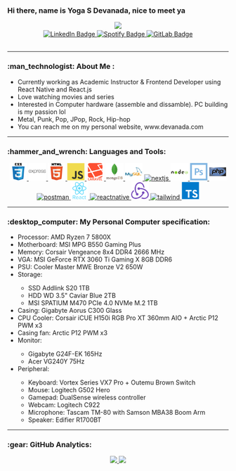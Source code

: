 <h3 align="left">Hi there, name is Yoga S Devanada, nice to meet ya</h3>
<div align="center">
  <img src="https://media.giphy.com/media/YRMb6dd7zprS00JdGZ/giphy.gif" width="200em"/>
  <div>
    <a href="https://www.linkedin.com/in/devanada/">
      <img src="https://img.shields.io/badge/LinkedIn-blue?style=for-the-badge&logo=linkedin&logoColor=white" alt="LinkedIn Badge"/>
    </a>
    <a href="https://stackoverflow.com/users/13419480/devanada">
      <img src="https://img.shields.io/badge/StackOverflow-red?style=for-the-badge&logo=stackoverflow&logoColor=white" alt="Spotify Badge"/>
    </a>
    <a href="https://gitlab.com/devanada">
      <img src="https://img.shields.io/badge/GitLab-black?style=for-the-badge&logo=gitlab&logoColor=white" alt="GitLab Badge"/>
    </a>
  </div>
  <img src="https://komarev.com/ghpvc/?username=devanada&style=flat-square&color=blue" alt=""/>
</div>
  
---

<h3 align="left">:man_technologist: About Me :</h3>
<div align="left">
  <ul>
    <li>Currently working as Academic Instructor & Frontend Developer using React Native and React.js</li>
    <li>Love watching movies and series</li>
    <li>Interested in Computer hardware (assemble and dissamble). PC building is my passion lol</li>
    <li>Metal, Punk, Pop, JPop, Rock, Hip-hop</li>
    <li>You can reach me on my personal website, www.devanada.com</li>
  </ul>
</div>

---

<h3 align="left">:hammer_and_wrench: Languages and Tools:</h3>
<div align="center"> 
  <a href="https://www.w3schools.com/css/" target="_blank" rel="noreferrer"> 
    <img src="https://raw.githubusercontent.com/devicons/devicon/master/icons/css3/css3-original-wordmark.svg" alt="css3" width="40" height="40"/> 
  </a> 
  <a href="https://expressjs.com" target="_blank" rel="noreferrer"> 
    <img src="https://raw.githubusercontent.com/devicons/devicon/master/icons/express/express-original-wordmark.svg" alt="express" width="40" height="40"/> 
  </a> 
  <a href="https://www.w3.org/html/" target="_blank" rel="noreferrer"> 
    <img src="https://raw.githubusercontent.com/devicons/devicon/master/icons/html5/html5-original-wordmark.svg" alt="html5" width="40" height="40"/> 
  </a> 
  <a href="https://developer.mozilla.org/en-US/docs/Web/JavaScript" target="_blank" rel="noreferrer"> 
    <img src="https://raw.githubusercontent.com/devicons/devicon/master/icons/javascript/javascript-original.svg" alt="javascript" width="40" height="40"/> 
  </a> 
  <a href="https://laravel.com/" target="_blank" rel="noreferrer"> 
    <img src="https://raw.githubusercontent.com/devicons/devicon/master/icons/laravel/laravel-plain-wordmark.svg" alt="laravel" width="40" height="40"/> 
  </a> 
  <a href="https://www.mongodb.com/" target="_blank" rel="noreferrer"> 
    <img src="https://raw.githubusercontent.com/devicons/devicon/master/icons/mongodb/mongodb-original-wordmark.svg" alt="mongodb" width="40" height="40"/> 
  </a> 
  <a href="https://www.mysql.com/" target="_blank" rel="noreferrer"> 
    <img src="https://raw.githubusercontent.com/devicons/devicon/master/icons/mysql/mysql-original-wordmark.svg" alt="mysql" width="40" height="40"/> 
  </a> 
  <a href="https://nextjs.org/" target="_blank" rel="noreferrer"> 
    <img src="https://cdn.worldvectorlogo.com/logos/nextjs-2.svg" alt="nextjs" width="40" height="40"/> 
  </a> 
  <a href="https://nodejs.org" target="_blank" rel="noreferrer"> 
    <img src="https://raw.githubusercontent.com/devicons/devicon/master/icons/nodejs/nodejs-original-wordmark.svg" alt="nodejs" width="40" height="40"/> 
  </a> 
  <a href="https://www.photoshop.com/en" target="_blank" rel="noreferrer"> 
    <img src="https://raw.githubusercontent.com/devicons/devicon/master/icons/photoshop/photoshop-line.svg" alt="photoshop" width="40" height="40"/> 
  </a> 
  <a href="https://www.php.net" target="_blank" rel="noreferrer"> 
    <img src="https://raw.githubusercontent.com/devicons/devicon/master/icons/php/php-original.svg" alt="php" width="40" height="40"/> 
  </a> 
  <a href="https://postman.com" target="_blank" rel="noreferrer"> 
    <img src="https://www.vectorlogo.zone/logos/getpostman/getpostman-icon.svg" alt="postman" width="40" height="40"/> 
  </a> 
  <a href="https://reactjs.org/" target="_blank" rel="noreferrer"> 
    <img src="https://raw.githubusercontent.com/devicons/devicon/master/icons/react/react-original-wordmark.svg" alt="react" width="40" height="40"/> 
  </a> 
  <a href="https://reactnative.dev/" target="_blank" rel="noreferrer"> 
    <img src="https://reactnative.dev/img/header_logo.svg" alt="reactnative" width="40" height="40"/> 
  </a> 
  <a href="https://redux.js.org" target="_blank" rel="noreferrer"> 
    <img src="https://raw.githubusercontent.com/devicons/devicon/master/icons/redux/redux-original.svg" alt="redux" width="40" height="40"/> 
  </a> 
  <a href="https://tailwindcss.com/" target="_blank" rel="noreferrer"> 
    <img src="https://www.vectorlogo.zone/logos/tailwindcss/tailwindcss-icon.svg" alt="tailwind" width="40" height="40"/> 
  </a> 
  <a href="https://www.typescriptlang.org/" target="_blank" rel="noreferrer"> 
    <img src="https://raw.githubusercontent.com/devicons/devicon/master/icons/typescript/typescript-original.svg" alt="typescript" width="40" height="40"/> 
  </a> 
</div>

---

<h3 align="left">:desktop_computer: My Personal Computer specification:</h3>
<div align="left">
  <ul>
    <li>Processor: AMD Ryzen 7 5800X</li>
    <li>Motherboard: MSI MPG B550 Gaming Plus</li>
    <li>Memory: Corsair Vengeance 8x4 DDR4 2666 MHz</li>
    <li>VGA: MSI GeForce RTX 3060 Ti Gaming X 8GB DDR6 </li>
    <li>PSU: Cooler Master MWE Bronze V2 650W</li>
    <li>Storage:</li>
    <ul>
      <li>SSD Addlink S20 1TB</li>
      <li>HDD WD 3.5" Caviar Blue 2TB</li>
      <li>MSI SPATIUM M470 PCIe 4.0 NVMe M.2 1TB</li>
    </ul>
    <li>Casing: Gigabyte Aorus C300 Glass</li>
    <li>CPU Cooler: Corsair iCUE H150i RGB Pro XT 360mm AIO + Arctic P12 PWM x3</li>
    <li>Casing fan: Arctic P12 PWM x3</li>
    <li>Monitor:</li>
    <ul>
      <li>Gigabyte G24F-EK 165Hz</li>
      <li>Acer VG240Y 75Hz</li>
    </ul>
    <li>Peripheral:</li>
    <ul>
      <li>Keyboard: Vortex Series VX7 Pro + Outemu Brown Switch</li>
      <li>Mouse: Logitech G502 Hero</li>
      <li>Gamepad: DualSense wireless controller</li>
      <li>Webcam: Logitech C922</li>
      <li>Microphone: Tascam TM-80 with Samson MBA38 Boom Arm</li>
      <li>Speaker: Edifier R1700BT</li>
    </ul>
  </ul>
</div>

---

<h3 align="left">:gear: GitHub Analytics:</h3>
<div align="center">
  <a href="https://github.com/devanada">
    <img height="180em" src="https://github-readme-stats-eight-theta.vercel.app/api?username=devanada&show_icons=true&theme=algolia&include_all_commits=true&count_private=true"/>
    <img height="180em" src="https://github-readme-stats-eight-theta.vercel.app/api/top-langs/?username=devanada&layout=compact&langs_count=8&theme=algolia"/>
  </a>
</div>
